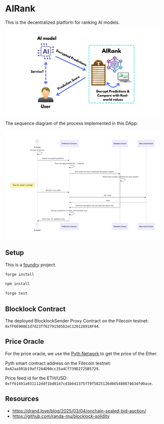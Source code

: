 # AIRank

This is the decentralized platform for ranking AI models.

<div align="center" style="display: flex;">
    <img src="assets/AIRank.png" width="500" />
</div>

The sequence diagram of the process implemented in this DApp:

<div align="center" style="display: flex;">
    <img src="assets/AIRankSequence.png" width="500" />
</div>

## Setup

This is a [foundry](https://book.getfoundry.sh/) project.

```bash
forge install
```

```bash
npm install
```

```bash
forge test
```

## Blocklock Contract

The deployed BlocklockSender Proxy Contract on the Filecoin testnet: `0xfF66908E1d7d23ff62791505b2eC120128918F44`.

## Price Oracle

For the price oracle, we use the [Pyth Network](https://pyth.network/) to get the price of the Ether.

Pyth smart contract address on the Filecoin testnet: `0xA2aa501b19aff244D90cc15a4Cf739D2725B5729`.

Price feed id for the ETH/USD: `0xff61491a931112ddf1bd8147cd1b641375f79f5825126d665480874634fd0ace`.

## Resources

- <https://drand.love/blog/2025/03/04/onchain-sealed-bid-auction/>
- <https://github.com/randa-mu/blocklock-solidity>
